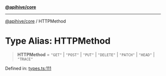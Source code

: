 [**@apihive/core**](../README.md)

***

[@apihive/core](../globals.md) / HTTPMethod

# Type Alias: HTTPMethod

> **HTTPMethod** = `"GET"` \| `"POST"` \| `"PUT"` \| `"DELETE"` \| `"PATCH"` \| `"HEAD"` \| `"TRACE"`

Defined in: [types.ts:111](https://github.com/cleverplatypus/apihive-core/blob/917ef8bbf07171bc9393193650ebef9dbc655327/src/types.ts#L111)
